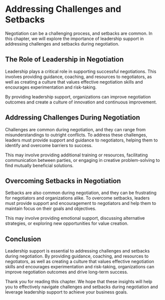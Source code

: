 Addressing Challenges and Setbacks
=================================================================

Negotiation can be a challenging process, and setbacks are common. In this chapter, we will explore the importance of leadership support in addressing challenges and setbacks during negotiation.

The Role of Leadership in Negotiation
-------------------------------------

Leadership plays a critical role in supporting successful negotiations. This involves providing guidance, coaching, and resources to negotiators, as well as creating a culture that values effective negotiation skills and encourages experimentation and risk-taking.

By providing leadership support, organizations can improve negotiation outcomes and create a culture of innovation and continuous improvement.

Addressing Challenges During Negotiation
----------------------------------------

Challenges are common during negotiation, and they can range from misunderstandings to outright conflicts. To address these challenges, leaders must provide support and guidance to negotiators, helping them to identify and overcome barriers to success.

This may involve providing additional training or resources, facilitating communication between parties, or engaging in creative problem-solving to find mutually beneficial solutions.

Overcoming Setbacks in Negotiation
----------------------------------

Setbacks are also common during negotiation, and they can be frustrating for negotiators and organizations alike. To overcome setbacks, leaders must provide support and encouragement to negotiators and help them to maintain focus on their goals and objectives.

This may involve providing emotional support, discussing alternative strategies, or exploring new opportunities for value creation.

Conclusion
----------

Leadership support is essential to addressing challenges and setbacks during negotiation. By providing guidance, coaching, and resources to negotiators, as well as creating a culture that values effective negotiation skills and encourages experimentation and risk-taking, organizations can improve negotiation outcomes and drive long-term success.

Thank you for reading this chapter. We hope that these insights will help you to effectively navigate challenges and setbacks during negotiation and leverage leadership support to achieve your business goals.

